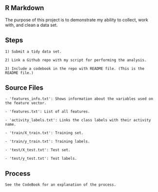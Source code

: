 ## R Markdown

The purpose of this project is to demonstrate my ability to collect, work with, and clean a data set.

## Steps

    1) Submit a tidy data set.
    
    2) Link a Github repo with my script for performing the analysis.
    
    3) Include a codebook in the repo with README file. (This is the README file.)

## Source Files

    - 'features_info.txt': Shows information about the variables used on the feature vector.

    - 'features.txt': List of all features.
    
    - 'activity_labels.txt': Links the class labels with their activity name.
    
    - 'train/X_train.txt': Training set.
    
    - 'train/y_train.txt': Training labels.
    
    - 'test/X_test.txt': Test set.
    
    - 'test/y_test.txt': Test labels.
    
## Process

    See the CodeBook for an explanation of the process.